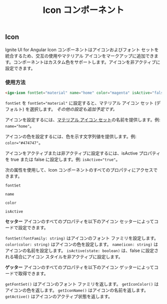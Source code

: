 ﻿---
title: Icon コンポーネント
_description: Ignite UI for Angular Icon コンポーネントを使用して、様々なアイコンおよびフォント セットを統合して交互に使用し、カスタム色を定義できます。
_keywords: Ignite UI for Angular, UI コントロール, Angular ウィジェット, web ウィジェット, UI ウィジェット, Angular, ネイティブ Angular コンポーネント スィート, ネイティブ Angular コントロール, ネイティブ Angular コンポーネント ライブラリ, Angular Icon コンポーネント, Angular Icon コントロール
---

## Icon
<p class="highlight">Ignite UI for Angular Icon コンポーネントはアイコンおよびフォント セットを統合するため、交互の使用やマテリアル アイコンをマークアップに追加できます。コンポーネントはカスタム色をサポートします。アイコンを非アクティブに設定できます。</p>
<div class="divider"></div>

### 使用方法

```html
<igx-icon fontSet="material" name="home" color="magenta" isActive="false"></igx-icon>
```

`fontSet` を `fontSet="material"` に設定すると、マテリアル アイコン セット (デフォルト) を選択します。 _その他の設定も追加予定です。_

アイコンを設定するには、[マテリアル アイコン セット](https://material.io/icons/)の名前を提供します。例: `name="home"`。

アイコンの色を設定するには、色を示す文字列値を提供します。例: `color="#474747"`。

アイコンをアクティブまたは非アクティブに設定するには、isActive プロパティを true または false に設定します。例: `isActive="true"`。

次の属性を使用して、Icon コンポーネントのすべてのプロパティにアクセスできます。

`fontSet`

`name`

`color`

`isActive`


**セッター**
アイコンのすべてのプロパティを以下のアイコン セッターによってコードで設定できます。

`fontSet(fontFamily: string)` はアイコンのフォント ファミリを設定します。
`color(color: string)` はアイコンの色を設定します。
`name(icon: string)` はアイコンの名前を設定します。
`isActive(state: boolean)` は、false に設定される場合にアイコン スタイルを非アクティブに設定します。

**ゲッター**
アイコンのすべてのプロパティを以下のアイコン ゲッターによってコードで取得できます。

`getFontSet()` はアイコンのフォント ファミリを返します。
`getIconColor()` はアイコンの色を返します。
`getIconName()` はアイコンの名前を返します。
`getActive()` はアイコンのアクティブ状態を返します。
<div class="divider"></div>
